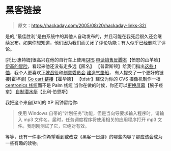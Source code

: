 # 黑客链接

> 原文：<https://hackaday.com/2005/08/20/hackaday-links-32/>

是的,“最佳胜利”是由系统中的其他人自动发布的，并且可能在我死后很久还会继续发布。如果你想知道，他们因为我们而关闭了评论功能；有人似乎已经删除了评论。

[托比·惠特姆]很高兴在他的自行车上使用[GPS](http://www.doubleyoudot.com/)
[电话销售反脚本](http://www.xs4all.nl/%7Eegbg/counterscript.html)【愤怒的山羊脸】
[伊基的冒险](http://iguy-adventures.blogspot.com/)，看起来他还没有走多远【匿名】
【普雷斯顿】给我们指出[这些 t 恤](http://simpledesigns.tk/)，我个人更喜欢[下坡战役](http://www.downhillbattle.org/postal/index.php)和[创意委员会](http://www.giantrobotprinting.com/store/shirts/all/ccaero)
[建造气垫船](http://business.fortunecity.com.nyud.net:8090/executive/674/hoverplan.html)， 有人提交了一个更好的链接[霍华德]
[Go cart 链接](http://www.littlecountryvillage.com/gocart.shtml)【霍华德】
【tdstr】建议为你的 CVS 摄像机制作一根 [centronics 线缆](http://myweb.nmu.edu/%7Etstrothe/PV2mods/PV2mods.htm)而不是 Palm 线缆
当你在做的时候，你还可以[更换屏幕](http://camerahacks.10.forumer.com/viewtopic.php?t=761)【腕子痉挛】
[自制潜水艇](http://www.prismnet.com/%7Ejrf/SubPics/index.html)【比利·伯恩斯】

我把这个来自[kth]的 XP 闹钟留给你:

> 使用 Windows 自带的“计划任务”功能，但是当向导要求输入程序时，请输入 mp3 文件名。届时，任务调度程序将使用相关的应用程序打开 mp3 文件。我刚刚测试了它，它绝对有效。

等等，还有一件事:你希望看到或改变《黑客一日游》的哪些内容？那应该会成为一些有趣的读物。
